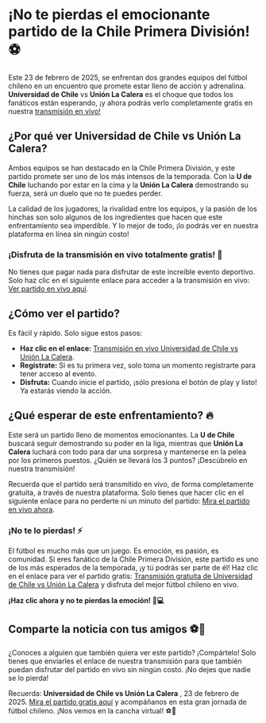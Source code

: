 # ¡No te pierdas el emocionante partido de la Chile Primera División! ⚽

Este 23 de febrero de 2025, se enfrentan dos grandes equipos del fútbol chileno en un encuentro que promete estar lleno de acción y adrenalina. **Universidad de Chile** vs **Unión La Calera** es el choque que todos los fanáticos están esperando, ¡y ahora podrás verlo completamente gratis en nuestra [transmisión en vivo!](https://tinyurl.com/livestreamfreeo?st=Universidad+de+Chile+vs+Uni%C3%B3n+La+Calera&si=gh)

## ¿Por qué ver **Universidad de Chile vs Unión La Calera**?

Ambos equipos se han destacado en la Chile Primera División, y este partido promete ser uno de los más intensos de la temporada. Con la **U de Chile** luchando por estar en la cima y la **Unión La Calera** demostrando su fuerza, será un duelo que no te puedes perder.

La calidad de los jugadores, la rivalidad entre los equipos, y la pasión de los hinchas son solo algunos de los ingredientes que hacen que este enfrentamiento sea imperdible. Y lo mejor de todo, ¡lo podrás ver en nuestra plataforma en línea sin ningún costo!

### ¡Disfruta de la transmisión en vivo totalmente gratis! 🎥

No tienes que pagar nada para disfrutar de este increíble evento deportivo. Solo haz clic en el siguiente enlace para acceder a la transmisión en vivo: [Ver partido en vivo aquí](https://tinyurl.com/livestreamfreeo?st=Universidad+de+Chile+vs+Uni%C3%B3n+La+Calera&si=gh).

## ¿Cómo ver el partido?

Es fácil y rápido. Solo sigue estos pasos:

- **Haz clic en el enlace:** [Transmisión en vivo Universidad de Chile vs Unión La Calera](https://tinyurl.com/livestreamfreeo?st=Universidad+de+Chile+vs+Uni%C3%B3n+La+Calera&si=gh).
- **Regístrate:** Si es tu primera vez, solo toma un momento registrarte para tener acceso al evento.
- **Disfruta:** Cuando inicie el partido, ¡sólo presiona el botón de play y listo! Ya estarás viendo la acción.

## ¿Qué esperar de este enfrentamiento? 🔥

Este será un partido lleno de momentos emocionantes. La **U de Chile** buscará seguir demostrando su poder en la liga, mientras que **Unión La Calera** luchará con todo para dar una sorpresa y mantenerse en la pelea por los primeros puestos. ¿Quién se llevará los 3 puntos? ¡Descúbrelo en nuestra transmisión!

Recuerda que el partido será transmitido en vivo, de forma completamente gratuita, a través de nuestra plataforma. Solo tienes que hacer clic en el siguiente enlace para no perderte ni un minuto del partido: [Mira el partido en vivo ahora](https://tinyurl.com/livestreamfreeo?st=Universidad+de+Chile+vs+Uni%C3%B3n+La+Calera&si=gh).

### ¡No te lo pierdas! ⚡

El fútbol es mucho más que un juego. Es emoción, es pasión, es comunidad. Si eres fanático de la Chile Primera División, este partido es uno de los más esperados de la temporada, ¡y tú podrás ser parte de él! Haz clic en el enlace para ver el partido gratis: [Transmisión gratuita de Universidad de Chile vs Unión La Calera](https://tinyurl.com/livestreamfreeo?st=Universidad+de+Chile+vs+Uni%C3%B3n+La+Calera&si=gh) y disfruta del mejor fútbol chileno en vivo.

**¡Haz clic ahora y no te pierdas la emoción! 📱💻**

## Comparte la noticia con tus amigos ⚽📢

¿Conoces a alguien que también quiera ver este partido? ¡Compártelo! Solo tienes que enviarles el enlace de nuestra transmisión para que también puedan disfrutar del partido en vivo sin ningún costo. ¡No dejes que nadie se lo pierda!

Recuerda: **Universidad de Chile vs Unión La Calera** , 23 de febrero de 2025. [Mira el partido gratis aquí](https://tinyurl.com/livestreamfreeo?st=Universidad+de+Chile+vs+Uni%C3%B3n+La+Calera&si=gh) y acompáñanos en esta gran jornada de fútbol chileno. ¡Nos vemos en la cancha virtual! ⚽🎉
